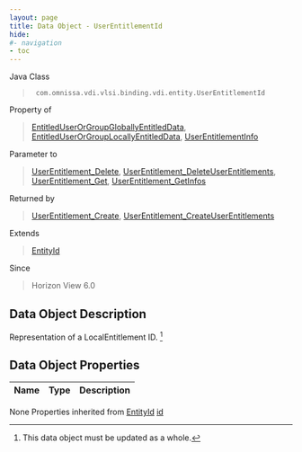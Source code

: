 ```yaml
---
layout: page
title: Data Object - UserEntitlementId
hide:
#- navigation
- toc
---
```








Java Class
> ` com.omnissa.vdi.vlsi.binding.vdi.entity.UserEntitlementId`

Property of
> [EntitledUserOrGroupGloballyEntitledData](vdi.users.EntitledUserOrGroup.GloballyEntitledData.md#field_detail), [EntitledUserOrGroupLocallyEntitledData](vdi.users.EntitledUserOrGroup.LocallyEntitledData.md#field_detail), [UserEntitlementInfo](vdi.users.UserEntitlement.UserEntitlementInfo.md#field_detail)

Parameter to
> [UserEntitlement_Delete](vdi.users.UserEntitlement.md#delete), [UserEntitlement_DeleteUserEntitlements](vdi.users.UserEntitlement.md#deleteUserEntitlements), [UserEntitlement_Get](vdi.users.UserEntitlement.md#get), [UserEntitlement_GetInfos](vdi.users.UserEntitlement.md#getInfos)

Returned by
> [UserEntitlement_Create](vdi.users.UserEntitlement.md#create), [UserEntitlement_CreateUserEntitlements](vdi.users.UserEntitlement.md#createUserEntitlements)

Extends
> [EntityId](vdi.EntityId.md)

Since
> Horizon View 6.0


## Data Object Description

Representation of a LocalEntitlement ID.
 [^167]



## Data Object Properties

 Name | Type | Description
:---|:---:|:---
None
Properties inherited from [EntityId](vdi.EntityId.md)
[id](vdi.EntityId.md#id)


 


[^167]: This data object must be updated as a whole.